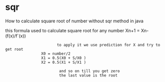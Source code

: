 # sqr
How to calculate square root of number without sqr method in java

this formula used to calculate square root for any number 
                    Xn+1 = Xn-(f(x)/f`(x))
                    
                           to apply it we use prediction for X and try to get root 
                    X0 = number/2
                    X1 = 0.5(X0 + S/X0 )
                    X2 = 0.5(X1 + S/X1 )
                    
                            and so on till you get zero 
                            the last value is the root 
